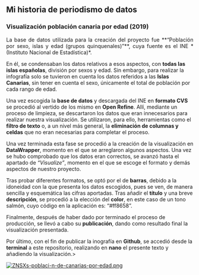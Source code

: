 ## Mi historia de periodismo de datos 

### Visualización población canaria por edad (2019)

<p style="text-align:
          justify; ">
La base de datos utilizada para la creación del proyecto fue **“Población por sexo, islas y edad (grupos quinquenales)”**, cuya fuente es el INE *(Instituto Nacional de Estadística)*.

En él, se condensaban los datos relativos a esos aspectos, con **todas las islas españolas**, división por sexos y edad. Sin embargo, para realizar la infografía solo se tuvieron en cuenta los datos referidos a las **Islas Canarias**, sin tener en cuenta el sexo, únicamente el total de población por cada rango de edad.

Una vez escogida la **base de datos** y descargada del INE en **formato CVS** se procedió al vertido de los mismo en **Open Refine**. Allí, mediante un proceso de limpieza, se descartaron los datos que eran innecesarios para realizar nuestra visualización. Se utilizaron, para ello, herramientas como el **filtro de texto** o, a un nivel más general, la **eliminación de columnas y celdas** que no eran necesarias para completar el proceso. 

Una vez terminada esta fase se procedió a la creación de la visualización en **DataWrapper**, momento en el que se arreglaron algunos aspectos. Una vez se hubo comprobado que los datos eran correctos, se avanzó hasta el apartado de *“Visualize”*, momento en el que se escoge el formato y demás aspectos de nuestro proyecto. 

Tras probar diferentes formatos, se optó por el de **barras**, debido a la idoneidad con la que presenta los datos escogidos, pues se ven, de manera sencilla y esquemática las cifras aportadas. Tras añadir el **título** y una breve **descripción**, se procedió a la elección del **color**, en este caso de un tono salmón, cuyo código en la aplicación es: “#ff8658”.

Finalmente, después de haber dado por terminado el proceso de producción, se llevó a cabo su **publicación**, dando como resultado final la visualización presentada. 

Por último, con el fin de publicar la inografía en **Github**, se accedió desde la **terminal** a este repositorio, realizando en **nano** el presente texto y añadiendo la visualización.>

[![ZNSXs-poblaci-n-de-canarias-por-edad.png](https://i.postimg.cc/d3gTscnX/ZNSXs-poblaci-n-de-canarias-por-edad.png)](https://postimg.cc/n9YL25yY)
